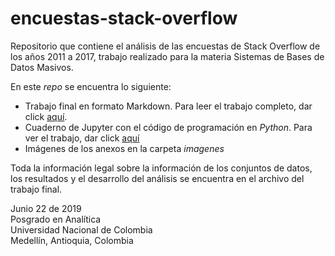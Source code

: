 # encuestas-stack-overflow

Repositorio que contiene el análisis de las encuestas de Stack Overflow de los años 2011 a 2017, trabajo realizado para la materia Sistemas de Bases de Datos Masivos. 

En este *repo* se encuentra lo siguiente:
+ Trabajo final en formato Markdown. Para leer el trabajo completo, dar click [aquí](https://juapatral.github.io/encuestas-stack-overflow/trabajo-final-sbdm.html).
+ Cuaderno de Jupyter con el código de programación en *Python*. Para ver el trabajo, dar click [aquí](https://google.com)
+ Imágenes de los anexos en la carpeta *imagenes*

Toda la información legal sobre la información de los conjuntos de datos, los resultados y el desarrollo del análisis se encuentra en el archivo del trabajo final.

Junio 22 de 2019<br>
Posgrado en Analítica<br>
Universidad Nacional de Colombia<br>
Medellín, Antioquia, Colombia
